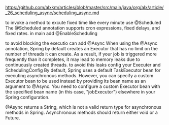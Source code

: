 https://github.com/alxkm/articles/blob/master/src/main/java/org/alx/article/_26_scheduling_async/scheduling_async.md

to invoke a method to excute fixed time like every minute use @Scheduled
The @Scheduled annotation supports cron expressions, fixed delays, and fixed rates. 
in main add @EnableScheduling

to avoid blocking the executio can add @Async
When using the @Async annotation, Spring by default creates an Executor that has no limit on the number of threads it can create. As a result, if your job is triggered more frequently than it completes, it may lead to memory leaks due to continuously created threads.
to avoid this leaks config your Executer and SchedulingConfig
By default, Spring uses a default TaskExecutor bean for executing asynchronous methods. However, you can specify a custom Executor bean to be used instead by providing its bean name as an argument to @Async. You need to configure a custom Executor bean with the specified bean name (in this case, "jobExecutor") elsewhere in your Spring configuration.

@Async returns a String, which is not a valid return type for asynchronous methods in Spring. Asynchronous methods should return either void or a Future.